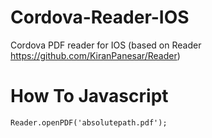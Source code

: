 Cordova-Reader-IOS
==================

Cordova PDF reader for IOS (based on Reader https://github.com/KiranPanesar/Reader)

How To Javascript
==================

    Reader.openPDF('absolutepath.pdf');
